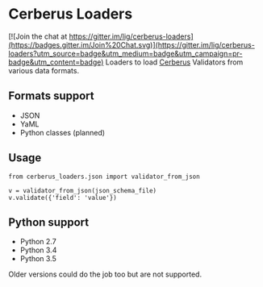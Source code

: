 # Cerberus Loaders

[![Join the chat at https://gitter.im/lig/cerberus-loaders](https://badges.gitter.im/Join%20Chat.svg)](https://gitter.im/lig/cerberus-loaders?utm_source=badge&utm_medium=badge&utm_campaign=pr-badge&utm_content=badge)
Loaders to load [Cerberus](https://github.com/nicolaiarocci/cerberus) Validators from various data formats.

## Formats support
 * JSON
 * YaML
 * Python classes (planned)

## Usage

    from cerberus_loaders.json import validator_from_json
    
    v = validator_from_json(json_schema_file)
    v.validate({'field': 'value'})

## Python support
 * Python 2.7
 * Python 3.4
 * Python 3.5

Older versions could do the job too but are not supported.
